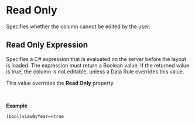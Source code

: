 # Read Only

Specifies whether the column cannot be edited by the user.

## Read Only Expression

Specifies a C# expression that is evaluated on the server before the layout is loaded. The expression must return a Boolean value. If the returned value is true, the column is not editable, unless a Data Rule overrides this value.

This value overrides the **Read Only** property.

<br/>

**Example**

```
(bool)viewByYear==true
```

